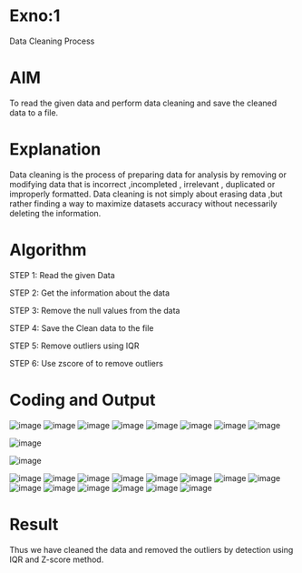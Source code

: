 # Exno:1
Data Cleaning Process

# AIM
To read the given data and perform data cleaning and save the cleaned data to a file.

# Explanation
Data cleaning is the process of preparing data for analysis by removing or modifying data that is incorrect ,incompleted , irrelevant , duplicated or improperly formatted. Data cleaning is not simply about erasing data ,but rather finding a way to maximize datasets accuracy without necessarily deleting the information.

# Algorithm
STEP 1: Read the given Data

STEP 2: Get the information about the data

STEP 3: Remove the null values from the data

STEP 4: Save the Clean data to the file

STEP 5: Remove outliers using IQR

STEP 6: Use zscore of to remove outliers

# Coding and Output
            
![image](https://github.com/user-attachments/assets/1a13d524-dd4b-42ce-a217-ca3b8a22b7f2)
![image](https://github.com/user-attachments/assets/a689a031-be5d-4b99-b74a-9113ce46bbbe)
![image](https://github.com/user-attachments/assets/0ba5d0d2-5cb6-4aa4-ab9d-adb2839de939)
![image](https://github.com/user-attachments/assets/6bf407df-a5ad-4932-aa29-b15e4647b730)
![image](https://github.com/user-attachments/assets/1b1f249a-c3cd-4103-b954-b8571167d115)
![image](https://github.com/user-attachments/assets/4512a2c5-ce79-4db6-9a35-01b1b2f435de)
![image](https://github.com/user-attachments/assets/1001c53e-2d70-4b04-a017-dd839b4f91b8)
![image](https://github.com/user-attachments/assets/95898c70-17c9-43c5-b7fb-89227c1462b3)


![image](https://github.com/user-attachments/assets/8c288204-667d-409c-b2f9-d13a9972a68f)


![image](https://github.com/user-attachments/assets/7be6d73c-fcdb-4558-920c-b6e446499333)



![image](https://github.com/user-attachments/assets/33199651-5146-4380-b307-25e39642b825)
![image](https://github.com/user-attachments/assets/1fe140b4-e741-46ff-9930-4401acb90785)
![image](https://github.com/user-attachments/assets/64442422-77cb-4500-a124-fe2e508bd790)
![image](https://github.com/user-attachments/assets/ed5642a3-5d16-4cf7-a129-e36567fa2c4d)
![image](https://github.com/user-attachments/assets/c20039ab-ce68-437f-80f2-a61d665a6d41)
![image](https://github.com/user-attachments/assets/35f4591f-afeb-4af6-88ec-585e0accc5f8)
![image](https://github.com/user-attachments/assets/bad163f7-9f81-42b4-b9dd-666517456ae6)
![image](https://github.com/user-attachments/assets/8b2bfdf4-4189-49a9-bf67-4bd9d5cdcc4c)
![image](https://github.com/user-attachments/assets/14dd1e0d-1fcd-4371-a269-fbd0da71b154)
![image](https://github.com/user-attachments/assets/d8137e04-5c65-4a40-84ac-4f544623d434)
![image](https://github.com/user-attachments/assets/a0c5ae08-76d3-4c88-ac37-5004cf34765b)
![image](https://github.com/user-attachments/assets/23c3be03-91c8-4fe4-a3cf-c61a7e54e690)
![image](https://github.com/user-attachments/assets/528e50bc-0721-43be-8f9c-b4024b6dbd5e)
![image](https://github.com/user-attachments/assets/9605722e-6252-4319-a3fd-bbe3738a8063)


# Result
   Thus we have cleaned the data and removed the outliers by detection using IQR and Z-score method.
